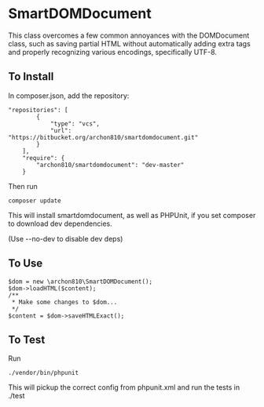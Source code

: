 # SmartDOMDocument

This class overcomes a few common annoyances with the DOMDocument class, such as saving partial HTML without 
automatically adding extra tags and properly recognizing various encodings, specifically UTF-8.

## To Install

In composer.json, add the repository:

```
"repositories": [
        {
            "type": "vcs",
            "url": "https://bitbucket.org/archon810/smartdomdocument.git"
        }
    ],
    "require": {
        "archon810/smartdomdocument": "dev-master"
    }
```

Then run

```
composer update
```

This will install smartdomdocument, as well as PHPUnit, if you set composer to download dev dependencies. 

(Use --no-dev to disable dev deps)

## To Use

```
$dom = new \archon810\SmartDOMDocument();
$dom->loadHTML($content);
/**
 * Make some changes to $dom...
 */
$content = $dom->saveHTMLExact();
```

## To Test

Run

```
./vendor/bin/phpunit
```

This will pickup the correct config from phpunit.xml and run the tests in ./test